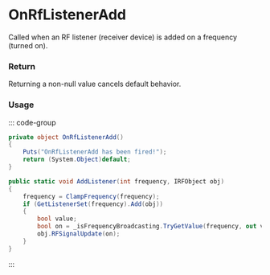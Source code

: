 <Badge type="danger" text="Carbon Compatible"/><Badge type="warning" text="Oxide Compatible"/>
# OnRfListenerAdd
Called when an RF listener (receiver device) is added on a frequency (turned on).
### Return
Returning a non-null value cancels default behavior.

### Usage
::: code-group
```csharp [Example]
private object OnRfListenerAdd()
{
	Puts("OnRfListenerAdd has been fired!");
	return (System.Object)default;
}
```
```csharp [Source — Assembly-CSharp @ RFManager]
public static void AddListener(int frequency, IRFObject obj)
{
	frequency = ClampFrequency(frequency);
	if (GetListenerSet(frequency).Add(obj))
	{
		bool value;
		bool on = _isFrequencyBroadcasting.TryGetValue(frequency, out value) && value;
		obj.RFSignalUpdate(on);
	}
}

```
:::
